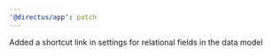 ```yaml
---
'@directus/app': patch
---
```


Added a shortcut link in settings for relational fields in the data model
